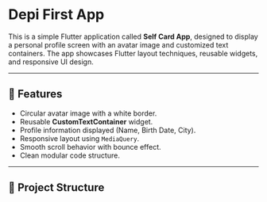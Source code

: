 # Depi First App

This is a simple Flutter application called **Self Card App**, designed to display a personal profile screen with an avatar image and customized text containers. The app showcases Flutter layout techniques, reusable widgets, and responsive UI design.

---

## 📱 Features

* Circular avatar image with a white border.
* Reusable **CustomTextContainer** widget.
* Profile information displayed (Name, Birth Date, City).
* Responsive layout using `MediaQuery`.
* Smooth scroll behavior with bounce effect.
* Clean modular code structure.

---

## 📂 Project Structure


